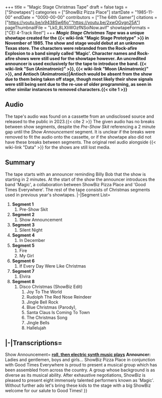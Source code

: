 +++
title = "Magic Stage Christmas Tape"
draft = false
tags = ["Showtapes"]
categories = ["ShowBiz Pizza Place"]
startDate = "1985-11-00"
endDate = "0000-00-00"
contributors = ["The 64th Gamer"]
citations = ["https://youtu.be/x9438Sw6fjo","https://youtu.be/2xwOGvgn25A"]
pageThumbnailFile = "Lk0_8LXIiWOzfNSoiNow.avif"
showtapeFormats = ["CEI 4-Track Reel"]
+++
***Magic Stage Christmas Tape* was a unique showtape created for the {{< wiki-link "Magic Stage Prototype" >}} in November of 1985.
The show and stage would debut at an unknown Texas store. The characters were rebranded from the Rock-afire Explosion to a band simply called 'Magic'. Character names and Rock-afire shows were still used for the showtape however. An uncredited announcer is used exclusively for the tape to introduce the band.
{{< wiki-link "Sun (Animatronic)" >}}, {{< wiki-link "Moon (Animatronic)" >}}, and Antioch (Animatronic)|Antioch would be absent from the show due to them being taken off stage, though most likely their show signals were still being sent due to the re-use of older programming, as seen in other similar instances to removed characters.{{< cite 1 >}}**

## Audio

The tape's audio was found on a cassette from an undisclosed source and released to the public in 2023.{{< cite 2 >}} The given audio has no breaks between show segments, despite the *Pre-Show Skit* referencing a 2 minute gap until the *Show Announcement* segment. It is unclear if the breaks were removed to fit the audio onto the cassette, or if the showtape also did not have these breaks between segments.
The original reel audio alongside {{< wiki-link "Data" >}} for the shows are still lost media.

## Summary

The tape starts with an announcer reminding Billy Bob that the show is starting in 2 minutes. At the start of the show the announcer introduces the band 'Magic', a collaboration between ShowBiz Pizza Place and 'Good Times Everywhere'. The rest of the tape consists of Christmas segments used in previous year's showtapes.
|-|Segment List=

1.  **Segment 1**
    1.  Pre-Show Skit
2.  **Segment 2**
    1.  Show Announcement
3.  **Segment 3**
    1.  Silent Night
4.  **Segment 4**
    1.  In December
5.  **Segment 5**
    1.  Fire
    2.  My Girl
6.  **Segment 6**
    1.  If Every Day Were Like Christmas
7.  **Segment 7**
    1.  Elvira
8.  **Segment 8**
    1.  Disco Christmas (ShowBiz Edit)
        1.  Joy To The World
        2.  Rudolph The Red Nose Reindeer
        3.  Jingle Bell Rock
        4.  Blue Christmas (Parody),
        5.  Santa Claus Is Coming To Town
        6.  The Christmas Song
        7.  Jingle Bells
        8.  Hallelujah

|-|Transcriptions=
-
Show Announcement=
**[roll, then electric synth music plays](Drums)**
**Announcer:**
Ladies and gentlemen, boys and girls... ShowBiz Pizza Place in conjunction with Good Times Everywhere is proud to present a musical group which has been assembled from across the country. A group whose background is as diverse as its musical ability. After exhaustive negotiations, ShowBiz is pleased to present eight immensely talented performers known as 'Magic'. Without further ado let's bring these kids to the stage with a big ShowBiz welcome for our salute to Good Times!
}}
